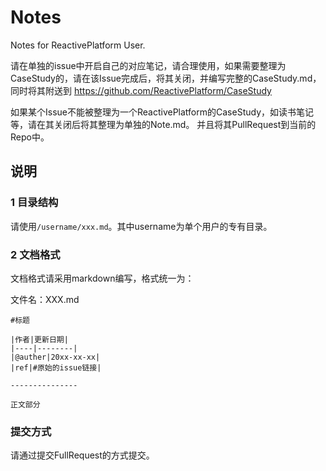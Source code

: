 # Notes
Notes for ReactivePlatform User.

请在单独的issue中开启自己的对应笔记，请合理使用，如果需要整理为CaseStudy的，请在该Issue完成后，将其关闭，并编写完整的CaseStudy.md，同时将其附送到 https://github.com/ReactivePlatform/CaseStudy

如果某个Issue不能被整理为一个ReactivePlatform的CaseStudy，如读书笔记等，请在其关闭后将其整理为单独的Note.md。
并且将其PullRequest到当前的Repo中。

## 说明

### 1 目录结构

请使用`/username/xxx.md`。其中username为单个用户的专有目录。


### 2 文档格式

文档格式请采用markdown编写，格式统一为：

文件名：XXX.md

```
#标题

|作者|更新日期|
|----|--------|
|@auther|20xx-xx-xx|
|ref|#原始的issue链接|

---------------

正文部分
```

### 提交方式

请通过提交FullRequest的方式提交。
